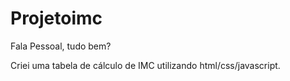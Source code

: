 # Projetoimc

Fala Pessoal, tudo bem?

Criei uma tabela de cálculo de IMC utilizando html/css/javascript. 
